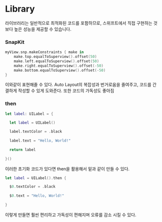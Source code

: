 # Library

라이브러리는 일반적으로 최적화된 코드를 포함하므로, 스위프트에서 직접 구현하는 것보다 높은 성능을 제공할 수 있습니다.

### SnapKit

```swift
myView.snp.makeConstraints { make in
    make.top.equalToSuperview().offset(50)
    make.left.equalToSuperview().offset(50)
    make.right.equalToSuperview().offset(-50)
    make.bottom.equalToSuperview().offset(-50)
}
```

이와같이 표현해줄 수 있다. Auto Layout의 복잡성과 번거로움을 줄여주고, 코드를 간결하게 작성할 수 있게 도와준다. 또한 코드의 가독성도 좋아짐

### then

```swift
let label: UILabel = {

  let label = UILabel()
  
  label.textColor = .black
  
  label.text = "Hello, World!"
  
  return label
  
}()
```

이러한 초기화 코드가 있다면 then을 활용해서 밑과 같이 만들 수 있다.

```swift
let label = UILabel().then {

  $0.textColor = .black
  
  $0.text = "Hello, World!"
  
}
```

이렇게 만들면 훨씬 편리하고 가독성이 편해지며 오류를 감소 시킬 수 있다.
